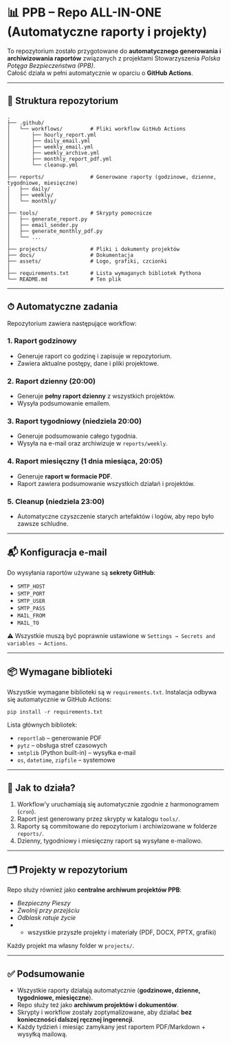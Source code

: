 # 📊 PPB – Repo ALL-IN-ONE (Automatyczne raporty i projekty)

To repozytorium zostało przygotowane do **automatycznego generowania i archiwizowania raportów** związanych z projektami Stowarzyszenia *Polska Potęga Bezpieczeństwa (PPB)*.  
Całość działa w pełni automatycznie w oparciu o **GitHub Actions**.

---

## 🔧 Struktura repozytorium

```
.
├── .github/
│   └── workflows/         # Pliki workflow GitHub Actions
│       ├── hourly_report.yml
│       ├── daily_email.yml
│       ├── weekly_email.yml
│       ├── weekly_archive.yml
│       ├── monthly_report_pdf.yml
│       └── cleanup.yml
│
├── reports/               # Generowane raporty (godzinowe, dzienne, tygodniowe, miesięczne)
│   ├── daily/
│   ├── weekly/
│   └── monthly/
│
├── tools/                 # Skrypty pomocnicze
│   ├── generate_report.py
│   ├── email_sender.py
│   ├── generate_monthly_pdf.py
│   └── ...
│
├── projects/              # Pliki i dokumenty projektów
├── docs/                  # Dokumentacja
├── assets/                # Logo, grafiki, czcionki
│
├── requirements.txt       # Lista wymaganych bibliotek Pythona
└── README.md              # Ten plik
```

---

## ⏱ Automatyczne zadania

Repozytorium zawiera następujące workflow:

### 1. Raport godzinowy
- Generuje raport co godzinę i zapisuje w repozytorium.
- Zawiera aktualne postępy, dane i pliki projektowe.

### 2. Raport dzienny (20:00)
- Generuje **pełny raport dzienny** z wszystkich projektów.
- Wysyła podsumowanie emailem.

### 3. Raport tygodniowy (niedziela 20:00)
- Generuje podsumowanie całego tygodnia.
- Wysyła na e-mail oraz archiwizuje w `reports/weekly`.

### 4. Raport miesięczny (1 dnia miesiąca, 20:05)
- Generuje **raport w formacie PDF**.
- Raport zawiera podsumowanie wszystkich działań i projektów.

### 5. Cleanup (niedziela 23:00)
- Automatyczne czyszczenie starych artefaktów i logów, aby repo było zawsze schludne.

---

## 📬 Konfiguracja e-mail

Do wysyłania raportów używane są **sekrety GitHub**:

- `SMTP_HOST`  
- `SMTP_PORT`  
- `SMTP_USER`  
- `SMTP_PASS`  
- `MAIL_FROM`  
- `MAIL_TO`

⚠️ Wszystkie muszą być poprawnie ustawione w `Settings → Secrets and variables → Actions`.

---

## 📦 Wymagane biblioteki

Wszystkie wymagane biblioteki są w `requirements.txt`. Instalacja odbywa się automatycznie w GitHub Actions:

```
pip install -r requirements.txt
```

Lista głównych bibliotek:
- `reportlab` – generowanie PDF
- `pytz` – obsługa stref czasowych
- `smtplib` (Python built-in) – wysyłka e-mail
- `os`, `datetime`, `zipfile` – systemowe

---

## 🚀 Jak to działa?

1. Workflow’y uruchamiają się automatycznie zgodnie z harmonogramem (`cron`).
2. Raport jest generowany przez skrypty w katalogu `tools/`.
3. Raporty są commitowane do repozytorium i archiwizowane w folderze `reports/`.
4. Dzienny, tygodniowy i miesięczny raport są wysyłane e-mailowo.

---

## 🗂 Projekty w repozytorium

Repo służy również jako **centralne archiwum projektów PPB**:  
- *Bezpieczny Pieszy*  
- *Zwolnij przy przejściu*  
- *Odblask ratuje życie*  
- + wszystkie przyszłe projekty i materiały (PDF, DOCX, PPTX, grafiki)

Każdy projekt ma własny folder w `projects/`.

---

## ✅ Podsumowanie

- Wszystkie raporty działają automatycznie (**godzinowe, dzienne, tygodniowe, miesięczne**).  
- Repo służy też jako **archiwum projektów i dokumentów**.  
- Skrypty i workflow zostały zoptymalizowane, aby działać **bez konieczności dalszej ręcznej ingerencji**.  
- Każdy tydzień i miesiąc zamykany jest raportem PDF/Markdown + wysyłką mailową.  
